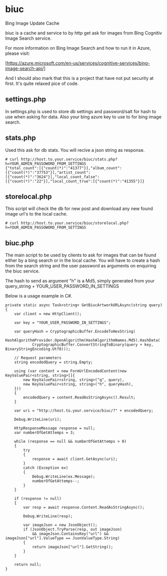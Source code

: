 # biuc
Bing Image Update Cache

biuc is a cache and service to by http get ask for images from Bing Cognitiv Image Search service.

For more information on Bing Image Search and how to run it in Azure, please visit:

[https://azure.microsoft.com/en-us/services/cognitive-services/bing-image-search-api/]

And I should also mark that this is a project that have not put security at first. It's quite relaxed pice of code. 

## settings.php

In settings.php is used to store db settings and password/salt for hash to use when asking for data. Also your bing azure key to use to for bing image search.

## stats.php

Used this ask for db stats. You will recive a json string as response.

```
# curl http://host.to.your.service/biuc/stats.php?h=YOUR_ADMIN_PASSOWORD_FROM_SETTINGS
{"total_count":[{"count(*)":"41377"}],"album_count":[{"count(*)":"37753"}],"artist_count":[{"count(*)":"3624"}],"local_count_false":[{"count(*)":"22"}],"local_count_true":[{"count(*)":"41355"}]}
```

## storelocal.php

This script will check the db for new post and download any new found image url's to the local cache.

```# curl http://host.to.your.service/biuc/storelocal.php?h=YOUR_ADMIN_PASSOWORD_FROM_SETTINGS```

## biuc.php

The main script to be used by clients to ask for images that can be found either by a bing search or in the local cache. You will have to create a hash from the search string and the user password as arguments on enquiring the biuc service.

The hash to send as argument "h" is a Md5, simply generated from your query_string + YOUR_USER_PASSWORD_IN_SETTINGS

Below is a usage example in C#.

```
private static async Task<string> GetBiucArtworkURLAsync(string query)
{
    var client = new HttpClient();

    var key = "YOUR_USER_PASSWORD_IN_SETTINGS";

    var queryHash = CryptographicBuffer.EncodeToHexString(
        HashAlgorithmProvider.OpenAlgorithm(HashAlgorithmNames.Md5).HashData(
            CryptographicBuffer.ConvertStringToBinary(query + key, BinaryStringEncoding.Utf8)));

    // Request parameters
    string encodedQuery = string.Empty;

    using (var content = new FormUrlEncodedContent(new KeyValuePair<string, string>[]{
        new KeyValuePair<string, string>("q", query),
        new KeyValuePair<string, string>("h", queryHash),
    }))
    {
        encodedQuery = content.ReadAsStringAsync().Result;
    }

    var uri = "http://host.to.your.service/biuc/?" + encodedQuery;

    Debug.WriteLine(uri);

    HttpResponseMessage response = null;
    var numberOfGetAttemps = 3;

    while (response == null && numberOfGetAttemps > 0)
    {
        try
        {
            response = await client.GetAsync(uri);
        }
        catch (Exception ex)
        {
            Debug.WriteLine(ex.Message);
            numberOfGetAttemps--;
        }
    }

    if (response != null)
    {
        var resp = await response.Content.ReadAsStringAsync();

        Debug.WriteLine(resp);

        var imageJson = new JsonObject();
        if (JsonObject.TryParse(resp, out imageJson)
            && imageJson.ContainsKey("url") && imageJson["url"].ValueType == JsonValueType.String)
        {
            return imageJson["url"].GetString();
        }
    }

    return null;
}
```
